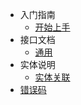 - 入门指南
  - [开始上手](intro.md)
- 接口文档
  - [通用](api/index.md)
- 实体说明
  - [实体关联](entity/relationship.md)
- [错误码](error_code.md)
